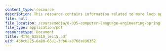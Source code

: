 ```yaml
---
content_type: resource
description: This resource contains information related to more loop optimizations.
file: null
file_location: /coursemedia/6-035-computer-language-engineering-spring-2010/4bbcb8256a8065813db6a876da096352_MIT6_035S10_lec15.pdf
file_type: application/pdf
resourcetype: Document
title: MIT6_035S10_lec15.pdf
uid: 4bbcb825-6a80-6581-3db6-a876da096352
---
```

